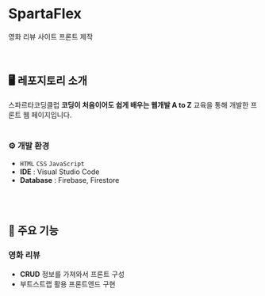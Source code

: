 # SpartaFlex
영화 리뷰 사이트 프론트 제작 
<br><br><br>

## 🖥️ 레포지토리 소개
스파르타코딩클럽 **코딩이 처음이어도 쉽게 배우는 웹개발 A to Z** 교육을 통해 개발한 프론트 웹 페이지입니다.
<br><br>

### ⚙️ 개발 환경
- `HTML` `CSS` `JavaScript`
- **IDE** : Visual Studio Code
- **Database** : Firebase, Firestore

<br><br>
## 📌 주요 기능
### 영화 리뷰
- **CRUD** 정보를 가져와서 프론트 구성
- 부트스트랩 활용 프론트엔드 구현
